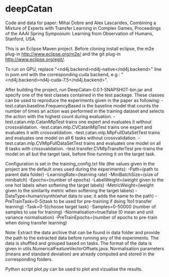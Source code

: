 # deepCatan

Code and data for paper: Mihai Dobre and Alex Lascarides, Combining a Mixture of Experts with Transfer Learning in Complex Games, Proceedings of the AAAI Spring Symposium: Learning from Observation of Humans, Stanford, USA.

This is an Eclipse Maven project. Before cloning install eclipse, the m2e plug-in http://www.eclipse.org/m2e/ and the git plug-in http://www.eclipse.org/egit/.

To run on GPU, replace "<nd4j.backend>nd4j-native</nd4j.backend>" line in pom.xml with the corresponding cuda backend, e.g.: "<nd4j.backend>nd4j-cuda-7.5</nd4j.backend>".

After building the project, run DeepCatan-0.0.1-SNAPSHOT-bin.jar and specify one of the test classes contained in the test package. These classes can be used to reproduce the experiments given in the paper as following:
-test.catan.baseline.FrequencyBased is the baseline model that counts the number of times an action was performed in the training dataset and selects the action with the highest count during evaluation.
-test.catan.mlp.CatanMlpTest trains one expert and evaluates it without crossvalidation.
-test.catan.mlp.CVCatanMlpTest trains one expert and evaluates it with crossvalidation.
-test.catan.mlp.MlpFullDataSetTest trains and evaluates one model on all 6 tasks without crossvalidation.
-test.catan.mlp.CVMlpFullDataSetTest trains and evaluates one model on all 6 tasks with crossvalidation.
-test.transfer.CVMlpTransferTest pre-trains the model on all but the target task, before fine-tunning it on the target task.

Configuration is set in the training_config.txt file (the values given in the project are the default ones used during the experiments):
-Path=(path to parent data folder)
-LearningRate=(learning rate)
-MiniBatchSize=(size of minibatch)
-Epochs=(number of epochs)
-LabelWeight=(weight given to the one hot labels when softening the target labels)
-MetricWeight=(weight given to the similarity metric when softening the target labels)
-DataType=human/synth(what data to use; it adds the name to the path)
-PreTrainTask=0-5(task to be used for pre-training if doing 1to1 transfer learning)
-Task=0-5(choose target task)
-Samples=0-50000 (number of samples to use for training)
-Normalisation=true/false (0 mean and unit variance normalisation)
-PreTrainEpochs=(number of epochs to pre-train when doing transfer learning) 

Note: Extract the data archive that can be found in data folder and provide the path to the extracted data before running any of the experiments. The data is shuffled and grouped based on tasks. The format of the data is given in utils.NumericalFeatureVectorOffsets.java. Normalisation parameters (means and standard deviation) are already computed and stored in the corresponding folders.

Python script plot.py can be used to plot and vizualise the results.